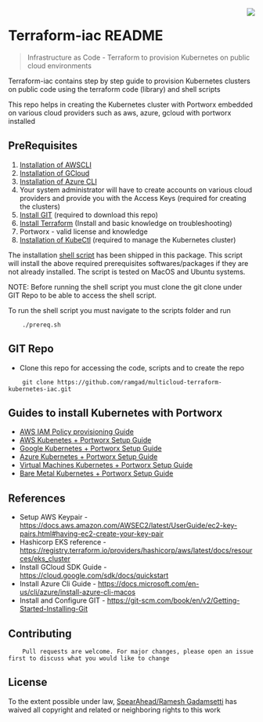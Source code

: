 <img src="icon.png" align="right" />

# Terraform-iac README

> Infrastructure as Code - Terraform to provision Kubernetes on public cloud environments


Terraform-iac contains step by step guide to provision Kubernetes clusters on public code using the terraform code (library) and shell scripts

This repo helps in creating the Kubernetes cluster with Portworx embedded on various cloud providers such as aws, azure, gcloud with portworx installed

## PreRequisites

1. [Installation of AWSCLI](https://docs.aws.amazon.com/cli/latest/userguide/getting-started-install.html)
2. [Installation of GCloud](https://cloud.google.com/sdk/docs/quickstart)
3. [Installation of Azure CLI](https://docs.microsoft.com/en-us/cli/azure/install-azure-cli)
4. Your system administrator will have to create accounts on various cloud providers and provide you with the Access Keys (required for creating the clusters)
5. [Install GIT](https://git-scm.com/book/en/v2/Getting-Started-Installing-Git) (required to download this repo)
6. [Install Terraform](https://learn.hashicorp.com/tutorials/terraform/install-cli) (Install and basic knowledge on troubleshooting)
7. Portworx - valid license and knowledge
8. [Installation of KubeCtl](https://kubernetes.io/docs/tasks/tools/) (required to manage the Kubernetes cluster)

The installation [shell script](https://github.com/ramgad/multicloud-terraform-kubernetes-iac/blob/master/scripts/prereq.sh) has been shipped in this package. This script will install the above required prerequisites softwares/packages if they are not already installed. The script is tested on MacOS and Ubuntu systems. 

NOTE: Before running the shell script you must clone the git clone under GIT Repo to be able to access the shell script.

To run the shell script you must navigate to the scripts folder and run

``` 
    ./prereq.sh 
```

## GIT Repo
- Clone this repo for accessing the code, scripts and to create the repo
``` 
    git clone https://github.com/ramgad/multicloud-terraform-kubernetes-iac.git
```

## Guides to install Kubernetes with Portworx

- [AWS IAM Policy provisioning Guide](https://github.com/ramgad/multicloud-terraform-kubernetes-iac/blob/master/docs/aws-admin/README.md)
- [AWS Kubenetes + Portworx Setup Guide](https://github.com/ramgad/multicloud-terraform-kubernetes-iac/blob/master/docs/awsEKS/README.md)
- [Google Kubernetes + Portworx Setup Guide](https://github.com/ramgad/multicloud-terraform-kubernetes-iac/blob/master/docs/gcloudGKE/README.md)
- [Azure Kubernetes + Portworx Setup Guide](https://github.com/ramgad/multicloud-terraform-kubernetes-iac/blob/master/docs/AzureAKS/README.md)
- [Virtual Machines Kubernetes + Portworx Setup Guide](https:/ramgad/github.com/ramgad/multicloud-terraform-kubernetes-iac/blob/master/docs/kubernetesOnVM/README.md)
- [Bare Metal Kubernetes + Portworx Setup Guide](https://github.com/ramgad/multicloud-terraform-kubernetes-iac/blob/master/docs/baremetal/README.md)

## References

- Setup AWS Keypair - https://docs.aws.amazon.com/AWSEC2/latest/UserGuide/ec2-key-pairs.html#having-ec2-create-your-key-pair
- Hashicorp EKS reference - https://registry.terraform.io/providers/hashicorp/aws/latest/docs/resources/eks_cluster
- Install GCloud SDK Guide - https://cloud.google.com/sdk/docs/quickstart
- Install Azure Cli Guide - https://docs.microsoft.com/en-us/cli/azure/install-azure-cli-macos
- Install and Configure GIT - https://git-scm.com/book/en/v2/Getting-Started-Installing-Git


## Contributing
``` 
    Pull requests are welcome. For major changes, please open an issue first to discuss what you would like to change
```

## License

To the extent possible under law, [SpearAhead/Ramesh Gadamsetti](https://spearAhead.com) has waived all copyright and related or neighboring rights to this work
